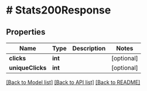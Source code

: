 # # Stats200Response

## Properties

Name | Type | Description | Notes
------------ | ------------- | ------------- | -------------
**clicks** | **int** |  | [optional]
**uniqueClicks** | **int** |  | [optional]

[[Back to Model list]](../../README.md#models) [[Back to API list]](../../README.md#endpoints) [[Back to README]](../../README.md)
